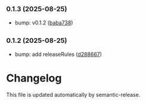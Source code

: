 ## <small>0.1.3 (2025-08-25)</small>

* bump: v0.1.2 ([baba738](https://github.com/Teejeeh/Angular-IndexedDB-ORM/commit/baba738))

## <small>0.1.2 (2025-08-25)</small>

* bump: add releaseRules ([d288667](https://github.com/Teejeeh/Angular-IndexedDB-ORM/commit/d288667))

# Changelog

This file is updated automatically by semantic-release.
